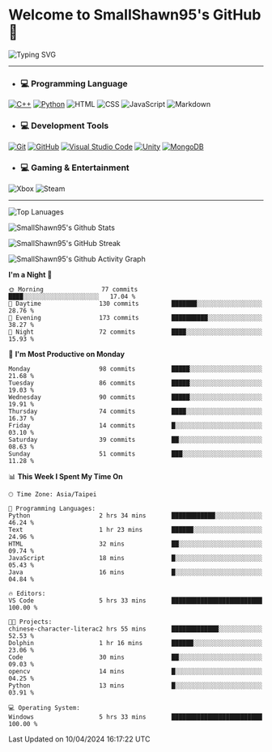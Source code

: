 # Welcome to SmallShawn95's GitHub 👋

![Typing SVG](https://readme-typing-svg.demolab.com/?lines=print("Hello,+world");cout+>>+"Hello,+world!";console.log("Hello,+world!")&center=true&vCenter=true&size=22&random=true)

***
<!-- https://shields.io/, https://simpleicons.org/ -->
* ### 💻 Programming Language
[![C++](https://img.shields.io/badge/-C++-00599C?style=flat-square&logo=cplusplus)](https://cplusplus.com/)
[![Python](https://img.shields.io/badge/-Python-3776AB?style=flat-square&logo=python&logoColor=white)](https://www.python.org/)
![HTML](https://img.shields.io/badge/-HTML-E34F26?style=flat-square&logo=html5&logoColor=white)
![CSS](https://img.shields.io/badge/-CSS-1572B6?style=flat-square&logo=css3)
![JavaScript](https://img.shields.io/badge/-JavaScript-F7DF1E?style=flat-square&logo=javascript&logoColor=white)
![Markdown](https://img.shields.io/badge/-Markdown-000000?style=flat-square&logo=markdown)
* ### 💻 Development Tools
[![Git](https://img.shields.io/badge/-Git-f05032?style=flat-square&logo=git&logoColor=white)](https://git-scm.com/)
[![GitHub](https://img.shields.io/badge/-GitHub-181717?style=flat-square&logo=github)](https://github.com/)
[![Visual Studio Code](https://img.shields.io/badge/-Visual%20Studio%20Code-007ACC?style=flat-square&logo=visualstudiocode)](https://code.visualstudio.com/)
[![Unity](https://img.shields.io/badge/-Unity-000000?style=flat-square&logo=unity)](https://unity.com/)
[![MongoDB](https://img.shields.io/badge/-MongoDB-47A248?style=flat-square&logo=mongodb&logoColor=white)](https://www.mongodb.com/)
* ### 💻 Gaming & Entertainment
![Xbox](https://img.shields.io/badge/-Xbox-107C10?style=flat-square&logo=xbox)
![Steam](https://img.shields.io/badge/-Steam-000000?style=flat-square&logo=steam)
***

<!-- ![GitHub User's Stars](https://img.shields.io/github/stars/smallshawn95?color=orange&label=Stars&labelColor=yellow) -->
<!-- ![GitHub Followers](https://img.shields.io/github/followers/smallshawn95?color=orange&label=Followers&labelColor=FFDBAC) -->

![Top Lanuages](https://github-readme-stats.vercel.app/api/top-langs/?username=smallshawn95&theme=holi&layout=donut&size_weight=0.5&count_weight=0.5&exclude_repo=smallshawn95.github.io)

![SmallShawn95's Github Stats](https://github-readme-stats.vercel.app/api?username=smallshawn95&theme=holi&show_icons=true&rank_icon=github)

![SmallShawn95's GitHub Streak](https://streak-stats.demolab.com/?user=smallshawn95&theme=holi-theme&date_format=M%20j%5B%2C%20Y%5D)

![SmallShawn95's Github Activity Graph](https://github-readme-activity-graph.vercel.app/graph?username=smallshawn95&theme=tokyo-night)

<!-- ![SmallShawn95's WakaTime Stats](https://github-readme-stats.vercel.app/api/wakatime?username=smallshawn95) -->
<!-- ![Repositorie Card](https://github-readme-stats.vercel.app/api/pin/?username=smallshawn95&repo=Python-Discord-Bot-Course&theme=holi) -->
<!-- ![Repositorie Card](https://github-readme-stats.vercel.app/api/pin/?username=smallshawn95&repo=ZeroJudge-Code&theme=holi) -->

<!--START_SECTION:waka-->
**I'm a Night 🦉** 

```text
🌞 Morning                77 commits          ████░░░░░░░░░░░░░░░░░░░░░   17.04 % 
🌆 Daytime                130 commits         ███████░░░░░░░░░░░░░░░░░░   28.76 % 
🌃 Evening                173 commits         ██████████░░░░░░░░░░░░░░░   38.27 % 
🌙 Night                  72 commits          ████░░░░░░░░░░░░░░░░░░░░░   15.93 % 
```
📅 **I'm Most Productive on Monday** 

```text
Monday                   98 commits          █████░░░░░░░░░░░░░░░░░░░░   21.68 % 
Tuesday                  86 commits          █████░░░░░░░░░░░░░░░░░░░░   19.03 % 
Wednesday                90 commits          █████░░░░░░░░░░░░░░░░░░░░   19.91 % 
Thursday                 74 commits          ████░░░░░░░░░░░░░░░░░░░░░   16.37 % 
Friday                   14 commits          █░░░░░░░░░░░░░░░░░░░░░░░░   03.10 % 
Saturday                 39 commits          ██░░░░░░░░░░░░░░░░░░░░░░░   08.63 % 
Sunday                   51 commits          ███░░░░░░░░░░░░░░░░░░░░░░   11.28 % 
```


📊 **This Week I Spent My Time On** 

```text
🕑︎ Time Zone: Asia/Taipei

💬 Programming Languages: 
Python                   2 hrs 34 mins       ████████████░░░░░░░░░░░░░   46.24 % 
Text                     1 hr 23 mins        ██████░░░░░░░░░░░░░░░░░░░   24.96 % 
HTML                     32 mins             ██░░░░░░░░░░░░░░░░░░░░░░░   09.74 % 
JavaScript               18 mins             █░░░░░░░░░░░░░░░░░░░░░░░░   05.43 % 
Java                     16 mins             █░░░░░░░░░░░░░░░░░░░░░░░░   04.84 % 

🔥 Editors: 
VS Code                  5 hrs 33 mins       █████████████████████████   100.00 % 

🐱‍💻 Projects: 
chinese-character-literac2 hrs 55 mins       █████████████░░░░░░░░░░░░   52.53 % 
Dolphin                  1 hr 16 mins        ██████░░░░░░░░░░░░░░░░░░░   23.06 % 
Code                     30 mins             ██░░░░░░░░░░░░░░░░░░░░░░░   09.03 % 
opencv                   14 mins             █░░░░░░░░░░░░░░░░░░░░░░░░   04.25 % 
Python                   13 mins             █░░░░░░░░░░░░░░░░░░░░░░░░   03.91 % 

💻 Operating System: 
Windows                  5 hrs 33 mins       █████████████████████████   100.00 % 
```


 Last Updated on 10/04/2024 16:17:22 UTC
<!--END_SECTION:waka-->

<!--
**smallshawn95/smallshawn95** is a ✨ _special_ ✨ repository because its `README.md` (this file) appears on your GitHub profile.

- 🔭 I’m currently working on ...
- 🌱 I’m currently learning ...
- 👯 I’m looking to collaborate on ...
- 🤔 I’m looking for help with ...
- 💬 Ask me about ...
- 📫 How to reach me: ...
- 😄 Pronouns: ...
- ⚡ Fun fact: ...
-->
